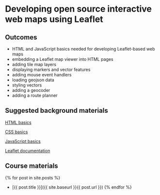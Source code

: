 # Developing open source interactive web maps using Leaflet

## Outcomes
- HTML and JavaScript basics needed for developing Leaflet-based web maps
- embedding a Leaflet map viewer into HTML pages
- adding tile map layers
- displaying markers and vector features
- adding mouse event handlers
- loading geojson data
- styling vectors
- adding a geocoder
- adding a route planner

## Suggested background materials
[HTML basics](https://www.w3schools.com/html/)

[CSS basics](https://www.w3schools.com/css/)

[JavaScript basics](https://www.w3schools.com/js/)

[Leaflet documentation](https://leafletjs.com/)

## Course materials
{% for post in site.posts %}
 - [{{ post.title }}]({{ site.baseurl }}{{ post.url }})
{% endfor %}



